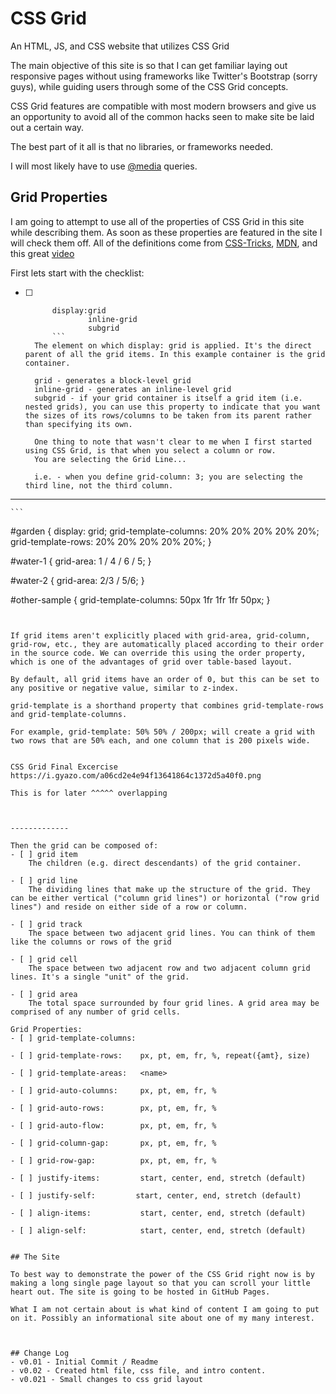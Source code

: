 # CSS Grid
An HTML, JS, and CSS website that utilizes CSS Grid 

The main objective of this site is so that I can get familiar laying out responsive pages without using frameworks like Twitter's Bootstrap (sorry guys), while guiding users through some of the CSS Grid concepts.

CSS Grid features are compatible with most modern browsers and give us an opportunity to avoid all of the common hacks seen to make site be laid out a certain way.

The best part of it all is that no libraries, or frameworks needed.

I will most likely have to use [@media](https://devdocs.io/css/@media) queries.

## Grid Properties

I am going to attempt to use all of the properties of CSS Grid in this site while describing them. As soon as these properties are featured in the site I will check them off. All of the definitions come from [CSS-Tricks](https://css-tricks.com/snippets/css/complete-guide-grid/), [MDN](https://mozilladevelopers.github.io/playground/css-grid/), and this great [video](https://www.youtube.com/watch?v=txZq7Laz7_4)

First lets start with the checklist:
- [ ] ``` 
        display:grid
                inline-grid
                subgrid
        ```
    The element on which display: grid is applied. It's the direct parent of all the grid items. In this example container is the grid container.

    grid - generates a block-level grid
    inline-grid - generates an inline-level grid
    subgrid - if your grid container is itself a grid item (i.e. nested grids), you can use this property to indicate that you want the sizes of its rows/columns to be taken from its parent rather than specifying its own.

    One thing to note that wasn't clear to me when I first started using CSS Grid, is that when you select a column or row.
    You are selecting the Grid Line...

    i.e. - when you define grid-column: 3; you are selecting the third line, not the third column.
------------


    ```
  #garden {
    display: grid;
    grid-template-columns: 20% 20% 20% 20% 20%;
    grid-template-rows: 20% 20% 20% 20% 20%;
  }

  #water-1 {
    grid-area: 1 / 4 / 6 / 5;
  }

  #water-2 {
    grid-area: 2/3 / 5/6;
}

  #other-sample {
    grid-template-columns: 50px 1fr 1fr 1fr 50px;
  }
```


If grid items aren't explicitly placed with grid-area, grid-column, grid-row, etc., they are automatically placed according to their order in the source code. We can override this using the order property, which is one of the advantages of grid over table-based layout.

By default, all grid items have an order of 0, but this can be set to any positive or negative value, similar to z-index.

grid-template is a shorthand property that combines grid-template-rows and grid-template-columns.

For example, grid-template: 50% 50% / 200px; will create a grid with two rows that are 50% each, and one column that is 200 pixels wide.


CSS Grid Final Excercise
https://i.gyazo.com/a06cd2e4e94f13641864c1372d5a40f0.png

This is for later ^^^^^ overlapping



-------------

Then the grid can be composed of:
- [ ] grid item
    The children (e.g. direct descendants) of the grid container.

- [ ] grid line
    The dividing lines that make up the structure of the grid. They can be either vertical ("column grid lines") or horizontal ("row grid lines") and reside on either side of a row or column.

- [ ] grid track
    The space between two adjacent grid lines. You can think of them like the columns or rows of the grid

- [ ] grid cell
    The space between two adjacent row and two adjacent column grid lines. It's a single "unit" of the grid.

- [ ] grid area
    The total space surrounded by four grid lines. A grid area may be comprised of any number of grid cells.

Grid Properties:
- [ ] grid-template-columns:

- [ ] grid-template-rows:    px, pt, em, fr, %, repeat({amt}, size)

- [ ] grid-template-areas:   <name>

- [ ] grid-auto-columns:     px, pt, em, fr, %

- [ ] grid-auto-rows:        px, pt, em, fr, %

- [ ] grid-auto-flow:        px, pt, em, fr, %

- [ ] grid-column-gap:       px, pt, em, fr, %

- [ ] grid-row-gap:          px, pt, em, fr, %

- [ ] justify-items:         start, center, end, stretch (default)

- [ ] justify-self:         start, center, end, stretch (default)

- [ ] align-items:           start, center, end, stretch (default)

- [ ] align-self:            start, center, end, stretch (default)


## The Site

To best way to demonstrate the power of the CSS Grid right now is by making a long single page layout so that you can scroll your little heart out. The site is going to be hosted in GitHub Pages.

What I am not certain about is what kind of content I am going to put on it. Possibly an informational site about one of my many interest.



## Change Log
- v0.01 - Initial Commit / Readme
- v0.02 - Created html file, css file, and intro content.
- v0.021 - Small changes to css grid layout
